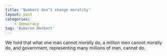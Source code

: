 ```yaml
---
title: 'Numbers don’t change morality'
layout: post
categories:
    - democracy
tag: 'Auberon Herbert'
---
```


We hold that what one man cannot morally do, a million men cannot morally do, and government, representing many millions of men, cannot do.